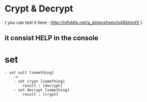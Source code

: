 # Crypt & Decrypt
( you can test it here : http://jsfiddle.net/a_dolgosheev/p46btmd1/ )

## it consist HELP in the console

# set
    - set salt [something]
        ->
        - set crypt [something]
            result : [decrypt]
        - set decrypt [something]
            result : [crypt]